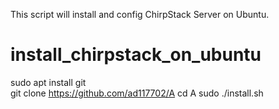 
This script will install and config ChirpStack Server on Ubuntu.
# install_chirpstack_on_ubuntu

sudo apt install git  
git clone https://github.com/ad117702/A
cd A
sudo ./install.sh
